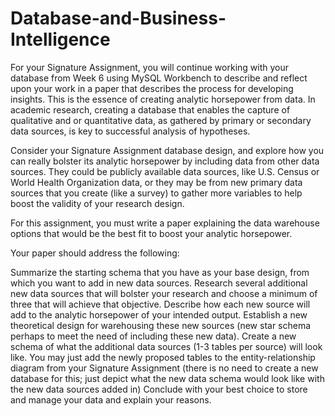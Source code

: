 # Database-and-Business-Intelligence
For your Signature Assignment, you will continue working with your database from Week 6 using MySQL Workbench to describe and reflect upon your work in a paper that describes the process for developing insights. This is the essence of creating analytic horsepower from data.
In academic research, creating a database that enables the capture of qualitative and or quantitative data, as gathered by primary or secondary data sources, is key to successful analysis of hypotheses.

Consider your Signature Assignment database design, and explore how you can really bolster its analytic horsepower by including data from other data sources. They could be publicly available data sources, like U.S. Census or World Health Organization data, or they may be from new primary data sources that you create (like a survey) to gather more variables to help boost the validity of your research design.

For this assignment, you must write a paper explaining the data warehouse options that would be the best fit to boost your analytic horsepower.

Your paper should address the following:

Summarize the starting schema that you have as your base design, from which you want to add in new data sources.
Research several additional new data sources that will bolster your research and choose a minimum of three that will achieve that objective. Describe how each new source will add to the analytic horsepower of your intended output.
Establish a new theoretical design for warehousing these new sources (new star schema perhaps to meet the need of including these new data).
Create a new schema of what the additional data sources (1-3 tables per source) will look like. You may just add the newly proposed tables to the entity-relationship diagram from your Signature Assignment (there is no need to create a new database for this; just depict what the new data schema would look like with the new data sources added in)
Conclude with your best choice to store and manage your data and explain your reasons.
